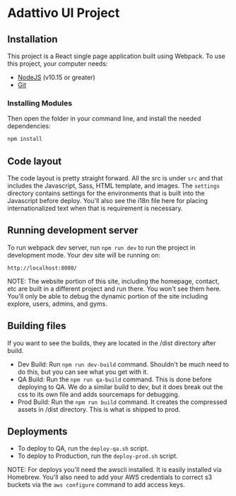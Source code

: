 # Adattivo UI Project

## Installation

This project is a React single page application built using Webpack. To use this project, your computer needs:

- [NodeJS](https://nodejs.org/en/) (v10.15 or greater)
- [Git](https://git-scm.com/)

### Installing Modules

Then open the folder in your command line, and install the needed dependencies:

```bash
npm install
```

## Code layout
The code layout is pretty straight forward. All the src is under `src` and that includes the Javascript, Sass, HTML template, and images. The `settings` directory contains settings for the environments that is built into the Javascript before deploy. You'll also see the i18n file here for placing internationalized text when that is requirement is necessary.
## Running development server
To run webpack dev server, run `npm run dev` to run the project in development mode. Your dev site will be running on:

```
http://localhost:8080/
```

NOTE: The website portion of this site, including the homepage, contact, etc are built in a different project and run there. You won't see them here. You'll only be able to debug the dynamic portion of the site including explore, users, admins, and gyms.

## Building files
If you want to see the builds, they are located in the /dist directory after build.
- Dev Build: Run `npm run dev-build` command. Shouldn't be much need to do this, but you can see what you get with it.
- QA Build: Run the `npm run qa-build` command. This is done before deploying to QA. We do a similar build to dev, but it does break out the css to its own file and adds sourcemaps for debugging.
- Prod Build: Run the `npm run build` command. It creates the compressed assets in /dist directory. This is what is shipped to prod.


## Deployments
- To deploy to QA, run the `deploy-qa.sh` script.
- To deploy to Production, run the `deploy-prod.sh` script.

NOTE: For deploys you'll need the awscli installed. It is easily installed via Homebrew. You'll also need to add your AWS credentials to correct s3 buckets via the `aws configure` command to add access keys.
